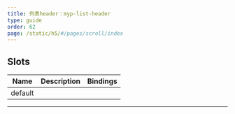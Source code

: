 ```yaml
---
title: 列表header：myp-list-header
type: guide
order: 62
page: /static/h5/#/pages/scroll/index
---
```


## Slots

| Name    | Description | Bindings |
| ------- | ----------- | -------- |
| default |             |          |

---
